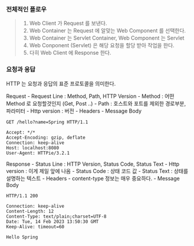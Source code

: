 
### 전체적인 플로우

> 1. Web Client 가 Request 를 보낸다.
> 2. Web Container 는 Request 에 알맞는 Web Component 를 선택한다.
> 	1. Web Container 는 Servlet Container, Web Component 는 Servlet
> 3. Web Conponent (Servlet) 은 해당 요청을 할당 받아 작업을 한다.
> 4. 다히 Web Client 에 Response 한다. 


### 요청과 응답

HTTP 는 요청과 응답의 표준 프로토콜을 의미한다.

Request
	- Request Line : Method, Path, HTTP Version
		- Method : 어떤 Method 로 요청할것인지 (Get, Post ..)
		- Path : 호스트와 포트를 제외한 경로부분, 파라미터
		- Http version : 버전
	- Headers
	- Message Body

```http
GET /hello?name=Spring HTTP/1.1

Accept: */*
Accept-Encoding: gzip, deflate
Connection: keep-alive
Host: localhost:8080
User-Agent: HTTPie/3.2.1
```


Response
	- Status Line : HTTP Version, Status Code, Status Text
		- Http version : 이게 제일 앞에 나옴
		- Status Code : 상태 코드 값
		- Status Text : 상태를 설명하는 텍스트
	- Headers
		- content-type 정보는 매우 중요하다.
	- Message Body

```http
HTTP/1.1 200 

Connection: keep-alive
Content-Length: 12
Content-Type: text/plain;charset=UTF-8
Date: Tue, 14 Feb 2023 13:50:30 GMT
Keep-Alive: timeout=60

Hello Spring

```